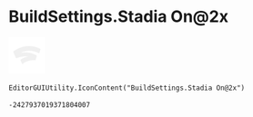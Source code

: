 # BuildSettings.Stadia On@2x
![](/img/BuildSettings.Stadia%20On@2x.png)

``` CSharp
EditorGUIUtility.IconContent("BuildSettings.Stadia On@2x")
```
```
-2427937019371804007
```

